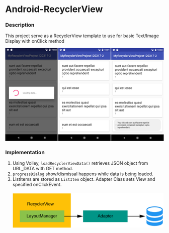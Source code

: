 # Android-RecyclerView

<h3>Description</h3>
<p>This project serve as a RecyclerView template to use for basic Text/Image Display with onClick method</p>
<img src="screenshots.jpg">
<h3>Implementation</h3>
<ol>
<li>Using Volley, <code>loadRecyclerViewData()</code> retrieves JSON object from URL_DATA with GET method.</li>
<li><code>progressDialog</code> show/dismissal happens while data is being loaded.</li>
<li>ListItems are stored as <code>ListItem</code> object. Adapter Class sets View and specified onClickEvent.</li>
<img src="recyclerview_workflow.jpg" style="padding-top:20px">

</ol>

